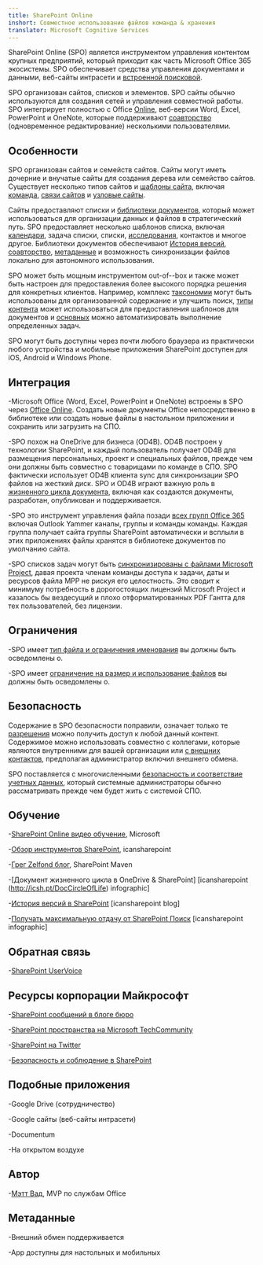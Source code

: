 ```yaml
---
title: SharePoint Online
inshort: Совместное использование файлов команда & хранения
translator: Microsoft Cognitive Services
---
```



SharePoint Online (SPO) является инструментом управления контентом крупных предприятий, который приходит как часть Microsoft Office 365 экосистемы. SPO обеспечивает средства управления документами и данными, веб-сайты интрасети и [встроенной поисковой](http://icsh.pt/HowToSPSearch).

SPO организован сайтов, списков и элементов. SPO сайты обычно используются для создания сетей и управления совместной работы. SPO интегрирует полностью с Office [Online](https://technet.microsoft.com/en-us/library/word-online-service-description.aspx), веб-версии Word, Excel, PowerPoint и OneNote, которые поддерживают [соавторство](http://icsh.pt/CoAuthoring) (одновременное редактирование) несколькими пользователями.

Особенности
---------

SPO организован сайтов и семейств сайтов. Сайты могут иметь дочерние и внучатые сайты для создания дерева или семейство сайтов. Существует несколько типов сайтов и [шаблоны сайта](https://support.office.com/en-us/article/Using-templates-to-create-different-kinds-of-SharePoint-sites-449eccec-ff99-4cf3-b62e-dcfee37e8da4), включая [команда](https://support.office.com/en-us/article/what-is-a-sharepoint-team-site-75545757-36c3-46a7-beed-0aaa74f0401e), [связи сайтов](https://support.office.com/en-us/article/what-is-a-sharepoint-communication-site-94a33429-e580-45c3-a090-5512a8070732) и [узловые сайты](https://docs.microsoft.com/en-us/sharepoint/dev/features/hub-site/hub-site-overview).

Сайты предоставляют списки и [библиотеки документов](http://icsh.pt/SPDocLibs), который может использоваться для организации данных и файлов в стратегический путь. SPO предоставляет несколько шаблонов списка, включая [календари](https//icsh.pt/SPCalendars), задача списки, списки, [исследования](http://icsh.pt/SPSurveyIntro), контактов и многое другое. Библиотеки документов обеспечивают [История версий](http://icsh.pt/VersionHistory), [соавторство](http://icsh.pt/CoAuthoring), [метаданные](http://icsh.pt/MetadataGuide) и возможность синхронизации файлов локально для автономного использования.

SPO может быть мощным инструментом out-of--box и также может быть настроен для предоставления более высокого порядка решения для конкретных клиентов. Например, комплекс [таксономии](http://sharepointmaven.com/2-ways-to-design-sharepoint-taxonomy-for-an-organization/) могут быть использованы для организованной содержание и улучшить поиск, [типы контента](https://technet.microsoft.com/en-us/library/cc262735.aspx) может использоваться для предоставления шаблонов для документов и [основных](http://sharepointmaven.com/4-things-to-do-before-creating-a-workflow-in-sharepoint-and-office-365/) можно автоматизировать выполнение определенных задач.

SPO могут быть доступны через почти любого браузера из практически любого устройства и мобильные приложения SharePoint доступен для iOS, Android и Windows Phone.

Интеграция
---------

-Microsoft Office (Word, Excel, PowerPoint и OneNote) встроены в SPO через [Office Online](https://technet.microsoft.com/en-us/library/word-online-service-description.aspx). Создать новые документы Office непосредственно в библиотеке или создать новые файлы в настольном приложении и сохранить или загрузить на СПО.

-SPO похож на OneDrive для бизнеса (OD4B). OD4B построен у технологии SharePoint, и каждый пользователь получает OD4B для размещения персональных, проект и специальных файлов, прежде чем они должны быть совместно с товарищами по команде в СПО. SPO фактически использует OD4B клиента sync для синхронизации SPO файлов на жесткий диск. SPO и OD4B играют важную роль в [жизненного цикла документа](http://icsh.pt/DocCircleOfLife), включая как создаются документы, разработан, опубликован и поддерживается.

-SPO это инструмент управления файла позади [всех групп Office 365](http://icsh.pt/O365groups) включая Outlook Yammer каналы, группы и команды команды. Каждая группа получает сайта группы SharePoint автоматически и всплыли в этих приложениях файлы хранятся в библиотеке документов по умолчанию сайта.

-SPO списков задач могут быть [синхронизированы с файлами Microsoft Project](http://icsh.pt/MPPtoSharePoint), давая проекта членам команды доступа к задачи, даты и ресурсов файла MPP не рискуя его целостность. Это сводит к минимуму потребность в дорогостоящих лицензий Microsoft Project и казалось бы вездесущий и плохо отформатированных PDF Гантта для тех пользователей, без лицензии.

Ограничения
---------

-SPO имеет [тип файла и ограничения именования](http://icsh.pt/SPFileTypeLimits) вы должны быть осведомлены о.

-SPO имеет [ограничение на размер и использование файлов](http://icsh.pt/SPUseLimits) вы должны быть осведомлены о.

Безопасность
---------

Содержание в SPO безопасности поправили, означает только те [разрешения](http://icsh.pt/PermissionsInSP) можно получить доступ к любой данный контент. Содержимое можно использовать совместно с коллегами, которые являются внутренними для вашей организации или [с внешних контактов](http://icsh.pt/ExternalSharing), предполагая администратор включил внешнего обмена.

SPO поставляется с многочисленными [безопасность и соответствие учетных данных](https://blogs.technet.microsoft.com/wbaer/2017/03/13/security-and-compliance-in-sharepoint-online-and-onedrive-for-business/), который системные администраторы обычно рассматривать прежде чем будет жить с системой СПО.

Обучение
---------

-[SharePoint Online видео обучение](https://support.office.com/en-us/article/SharePoint-Online-video-training-cb8ef501-84db-4427-ac77-ec2009fb8e23?ui=en-US&rs=en-US&ad=US), Microsoft

-[Обзор инструментов SharePoint](http://icansharepoint.com/tools), icansharepoint

-[Грег Zelfond блог](http://sharepointmaven.com/blog-sharepoint-best-practices/), SharePoint Maven

-[Документ жизненного цикла в OneDrive & SharePoint] \[icansharepoint (http://icsh.pt/DocCircleOfLife)
    infographic\]

-[История версий в SharePoint](http://icsh.pt/VersionHistory)
    \[icansharepoint blog\]

-[Получать максимальную отдачу от SharePoint
    Поиск](http://icsh.pt/HowToSPSearch) \[icansharepoint infographic\]

Обратная связь
---------

-[SharePoint UserVoice](https://sharepoint.uservoice.com/)

Ресурсы корпорации Майкрософт
---------

-[SharePoint сообщений в блоге бюро](https://blogs.office.com/en-us/sharepoint/)

-[SharePoint пространства на Microsoft TechCommunity](https://techcommunity.microsoft.com/t5/SharePoint/bd-p/SharePoint_General)

-[SharePoint на Twitter](https://twitter.com/sharepoint)

-[Безопасность и соблюдение в SharePoint](https://blogs.technet.microsoft.com/wbaer/2017/03/13/security-and-compliance-in-sharepoint-online-and-onedrive-for-business/)


Подобные приложения
--------------------

-Google Drive (сотрудничество)

-Google сайты (веб-сайты интрасети)

-Documentum

-На открытом воздухе

Автор
---------

-[Мэтт Вад](https://www.linkedin.com/in/thatmattwade/), MVP по службам Office

Метаданные
--------

-Внешний обмен поддерживается

-App доступны для настольных и мобильных

